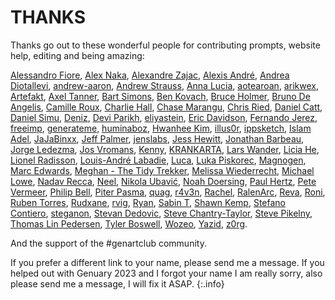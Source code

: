 # THANKS

Thanks go out to these wonderful people for contributing prompts, website help, editing and being amazing:

[Alessandro Fiore](https://twitter.com/whitekross),
[Alex Naka](https://twitter.com/gottapatchemall),
[Alexandre Zajac](https://github.com/alexZajac),
[Alexis André](https://twitter.com/MacTuitui),
[Andrea Diotallevi](https://twitter.com/adiotalleviart),
[andrew-aaron](https://github.com/andrew-aaron),
[Andrew Strauss](https://twitter.com/studiostrauss),
[Anna Lucia](https://twitter.com/annaluciacodes),
[aotearoan](https://twitter.com/aotearoan),
[arikwex](https://github.com/arikwex),
[Artefakt](https://twitter.com/artefakt_7),
[Axel Tanner](https://www.instagram.com/axltnnr/),
[Bart Simons](https://twitter.com/Unordered__list),
[Ben Kovach](https://twitter.com/bendotk),
[Bruce Holmer](https://twitter.com/BruceHolmer),
[Bruno De Angelis](https://github.com/brunodeangelis),
[Camille Roux](https://twitter.com/camillerouxart),
[Charlie Hall](https://github.com/charlie-map),
[Chase Marangu](https://twitter.com/C010011012),
[Chris Ried](https://twitter.com/generatecoll),
[Daniel Catt](https://twitter.com/revdancatt),
[Daniel Simu](https://twitter.com/Hapiel),
[Deniz](https://twitter.com/ojelibalon),
[Devi Parikh](https://twitter.com/deviparikh),
[eliyastein](https://twitter.com/eliyastein),
[Eric Davidson](https://twitter.com/TheBuffED),
[Fernando Jerez](https://twitter.com/ferjerez3d),
[freeimp](https://twitter.com/freeimpeth),
[generateme](https://twitter.com/generateme_blog),
[huminaboz](https://twitter.com/huminaboz),
[Hwanhee Kim](https://github.com/greentec),
[illus0r](https://twitter.com/i_dianov),
[ippsketch](https://twitter.com/ippsketch),
[Islam Adel](https://twitter.com/j_maffe),
[JaJaBinxx](https://github.com/JaJaBinxx),
[Jeff Palmer](https://twitter.com/jeffpalmer),
[jenslabs](https://twitter.com/jenslabs),
[Jess Hewitt](https://twitter.com/rustysniper1),
[Jonathan Barbeau](https://twitter.com/JBarbeau_Art),
[Jorge Ledezma](https://twitter.com/zjorge),
[Jos Vromans](https://twitter.com/JosVromans),
[Kenny](https://twitter.com/KennyVaden),
[KRANKARTA](https://twitter.com/krankarta),
[Lars Wander](https://twitter.com/larswander),
[Licia He](https://twitter.com/Licia_He),
[Lionel Radisson](https://twitter.com/MAKIO135),
[Louis-André Labadie](https://twitter.com/Lalabadie),
[Luca](https://twitter.com/ioan1x),
[Luka Piskorec](https://twitter.com/LukaPiskorec),
[Magnogen](https://twitter.com/Magnog3n),
[Marc Edwards](https://twitter.com/marcedwards),
[Meghan - The Tidy Trekker](https://github.com/Meghansaha),
[Melissa Wiederrecht](https://twitter.com/mwiederrecht),
[Michael Lowe](https://twitter.com/mjrlowe),
[Nadav Recca](https://github.com/nadavoosh),
[Neel](https://twitter.com/DataNeel),
[Nikola Ubavić](https://github.com/ubavic),
[Noah Doersing](https://twitter.com/doersino),
[Paul Hertz](https://twitter.com/ignotus_mago),
[Pete Vermeer](https://github.com/petevermeer),
[Philip Bell](https://twitter.com/philipbell_),
[Piter Pasma](https://twitter.com/piterpasma),
[quag](https://twitter.com/quagjw),
[r4v3n](https://twitter.com/r4v3n_art),
[Rachel](https://github.com/R4chel),
[RalenArc](https://twitter.com/RalenArc),
[Reva](https://twitter.com/Reva_fyw),
[Roni](https://twitter.com/KaufmanRoni),
[Ruben Torres](https://twitter.com/rubentdlh),
[Rudxane](https://twitter.com/rudxane1),
[rvig](https://twitter.com/rvig_art),
[Ryan](https://twitter.com/keisans),
[Sabin T](https://twitter.com/artbysabin),
[Shawn Kemp](https://twitter.com/shawnkemp),
[Stefano Contiero](https://twitter.com/stefan_contiero),
[steganon](https://twitter.com/steganon),
[Stevan Dedovic](https://www.instagram.com/mr_praline/),
[Steve Chantry-Taylor](https://twitter.com/kiwiSteveTaylor),
[Steve Pikelny](https://twitter.com/steviepxyz),
[Thomas Lin Pedersen](https://twitter.com/thomasp85),
[Tyler Boswell](https://twitter.com/teaboswell),
[Wozeo](https://github.com/Wozeo),
[Yazid](https://twitter.com/Yazid),
[z0rg](https://twitter.com/z0rien).

And the support of the #genartclub community.

If you prefer a different link to your name, please send me a message. If you helped out with Genuary 2023 and I forgot your name I am really sorry, also please send me a message, I will fix it ASAP.
{:.info}
